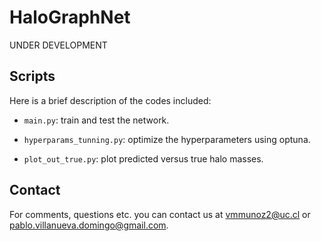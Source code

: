 # HaloGraphNet

UNDER DEVELOPMENT

## Scripts

Here is a brief description of the codes included:

- `main.py`: train and test the network.

- `hyperparams_tunning.py`: optimize the hyperparameters using optuna.

- `plot_out_true.py`: plot predicted versus true halo masses.

## Contact

For comments, questions etc. you can contact us at <vmmunoz2@uc.cl> or <pablo.villanueva.domingo@gmail.com>.
